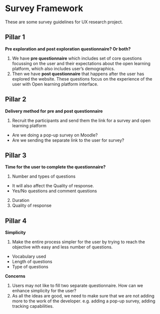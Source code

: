 # Survey Framework
These are some survey guidelines for UX research project.

## Pillar 1

**Pre exploration and post exploration questionnaire? Or both?**

1.  We have **pre questionnaire** which includes set of core questions focussing on the user and their expectations about the open learning platform, which also includes user’s demographics.
2.  Then we have **post questionnaire** that happens after the user has explored the website. These questions focus on the experience of the user with Open learning platform interface.

## Pillar 2

**Delivery method for** **pre and post questionnaire**

1.  Recruit the participants and send them the link for a survey and open learning platform
-   Are we doing a pop-up survey on Moodle?
-   Are we sending the separate link to the user for survey?

## Pillar 3

**Time for the user to complete the questionnaire?**

1.  Number and types of questions
-   It will also affect the Quality of response.
-   Yes/No questions and comment questions
2.  Duration
3.  Quality of response

## Pillar 4

**Simplicity**

1.  Make the entire process simpler for the user by trying to reach the objective with easy and less number of questions.
-   Vocabulary used
-   Length of questions
-   Type of questions

**Concerns**

1. Users may not like to fill two separate questionnaire. How can we enhance simplicity for the user?
2. As all the ideas are good, we need to make sure that we are not adding more to the work of the developer. e.g. adding a pop-up survey, adding tracking capabilities.
